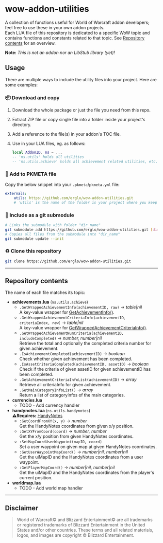 # wow-addon-utilities

A collection of functions useful for World of Warcraft addon developers; feel free to use these in your own addon projects.  
Each LUA file of this repository is dedicated to a specific WoW topic and contains functions and constants related to that topic. See [Repository contents](#repository-contents) for an overview.

**Note:** _This is not an addon nor an LibStub library (yet)!_
&nbsp;  

## Usage

There are multiple ways to include the utility files into your project. Here are some examples:

### 📦 Download and copy

1. Download the whole package or just the file you need from this repo.
2. Extract ZIP file or copy single file into a folder inside your project's directory.
3. Add a reference to the file(s) in your addon's TOC file.
5. Use in your LUA files, eg. as follows:

    ```lua
    local AddonID, ns = ...
    -- 'ns.utils' holds all utilities
    -- 'ns.utils.achieve' holds all achievement related utilities, etc.
    ```

### 📝 Add to PKMETA file

Copy the below snippet into your `.pkmeta`/`pkmeta.yml` file:

```yaml
externals:
    utils: https://github.com/erglo/wow-addon-utilities.git
    # 'utils' is the name of the folder in your project where you keep the utility files
```

### 🔗 Include as a git submodule

```bash
# Links the submodule with folder "dir_name"
git submodule add https://github.com/erglo/wow-addon-utilities.git [dir_name]
# Copies all files from the submodule into "dir_name"
git submodule update --init
```

### ♻️ Clone this repository

```bash
git clone https://github.com/erglo/wow-addon-utilities.git
```

----

## Repository contents

The name of each file matches its topic:

- **achievements.lua** (`ns.utils.achieve`)
  - `.GetWrappedAchievementInfo(achievementID, raw)` &rarr; _table|nil_  
    A key-value wrapper for [GetAchievementInfo()](https://wowpedia.fandom.com/wiki/API_GetAchievementInfo).
  - `.GetWrappedAchievementCriteriaInfo(achievementID, criteriaIndex, raw)` &rarr; _table|nil_  
    A key-value wrapper for [GetWrappedAchievementCriteriaInfo()](https://wowpedia.fandom.com/wiki/API_GetAchievementCriteriaInfo).
  - `.GetWrappedAchievementNumCriteria(achievementID, includeCompleted)` &rarr; _number, number|nil_  
    Retrieve the total and optionally the completed criteria number for given achievement.
  - `.IsAchievementCompleted(achievementID)` &rarr; _boolean_  
    Check whether given achievement has been completed.
  - `.IsAssetCriteriaCompleted(achievementID, assetID)` &rarr; _boolean_  
    Check if the criteria of given assetID for given achievementID has been completed.
  - `.GetAchievementCriteriaInfoList(achievementID)` &rarr; _array_  
    Retrieve all criteriaInfo for given achievement.
  - `.GetMainCategoryInfoList()` &rarr; _array_  
    Return a list of categoryInfos of the main categories.
- **currencies.lua**
  - TODO - Add currency handler
- **handynotes.lua** (`ns.utils.handynotes`)  
⚠️**Requires:** [HandyNotes](https://www.curseforge.com/wow/addons/handynotes "Visit CurseForge.com")
  - `:GetCoordFromXY(x, y)` &rarr; _number_  
    Get the HandyNotes coordinates from given x/y position.
  - `:GetXYFromCoord(coord)` &rarr; _number, number_  
    Get the x/y position from given HandyNotes coordinates.
  - `:SetMapCoordUserWaypoint(mapID, coord)`  
    Set a user waypoint on given map at given HandyNotes coordinates.
  - `:GetUserWaypointMapCoord()` &rarr; _number|nil, number|nil_  
    Get the uiMapID and the HandyNotes coordinates from a user waypoint.
  - `:GetPlayerMapCoord()` &rarr; _number|nil, number|nil_  
    Get the uiMapID and the HandyNotes coordinates from the player's current position.
- **worldmap.lua**
  - TODO - Add world map handler

----

## Disclaimer

> World of Warcraft© and Blizzard Entertainment© are all trademarks or registered trademarks of Blizzard Entertainment in the United States and/or other countries. These terms and all related materials, logos, and images are copyright © Blizzard Entertainment.
